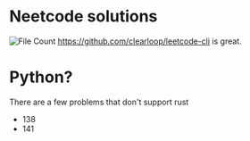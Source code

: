 # Neetcode solutions
![File Count](placeholder)
https://github.com/clearloop/leetcode-cli is great.

# Python?
There are a few problems that don't support rust
 * 138
 * 141
